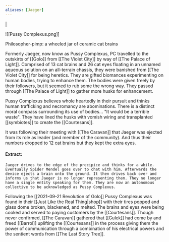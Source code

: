 ```yaml
---
aliases: [Jaeger]
---
```

|

![[Pussy Complexus.png]]

Philosopher-pimp: a wheeled jar of ceramic cat brains

Formerly Jaeger, now know as Pussy Complexus, PC travelled to the outskirts of [[Golo]] from [[The Violet City]] by way of [[The Palace of Light]]. Comprised of 13 cat brains and 26 cat eyes floating in an unnamed aqueous solution on an all-terrain chassis, they were banished from [[The Violet City]] for being heretics. They are gifted biomances experimenting on human bodies, trying to enhance them. The bodies were given freely by their followers, but it seemed to rub some the wrong way. They passed through [[The Palace of LIght]] to gather more husks for enhancement.

Pussy Complexus believes whole heartedly in their pursuit and thinks human trafficking and necromancy are abominations. There is a distinct moral compass surrounding its use of bodies... "It would be a terrible waste". They have lined the husks with vomish wiring and transplanted [[symbiotes]] to create the [[Courtesans]].

It was following their meeting with [[The Caravan]] that Jaeger was ejected from its role as leader (and member of the community). And thus their numbers dropped to 12 cat brains but they kept the extra eyes.

#### Extract:
`Jaeger drives to the edge of the precipice and thinks for a while. Eventually Spider Mendel goes over to chat with him. Afterwards the device ejects a brain onto the ground. It then drives back over and informs us that Jaeger is no longer representing them. They no longer have a single entity speaking for them. They are now an autonomous collective to be acknowledged as Pussy Complexus.`

Following the [[2021-09-21 Revolution of Golo]] Pussy Complexus was found in their [[Just Like the Real Thing|shop]] with their tires popped and glass dome broken, blackened, and melted. The brains and eyes were being cooked and served to paying customers by the [[Courtesans]]. Though never confirmed, [[The Caravan]] gathered that [[Gulek]] had come by and freed [[Barrol]] uplifting the [[Courtesans]] in the process giving them the power of communication through a combination of his electrical powers and the sentient words from [[The Last Story Tree]].
